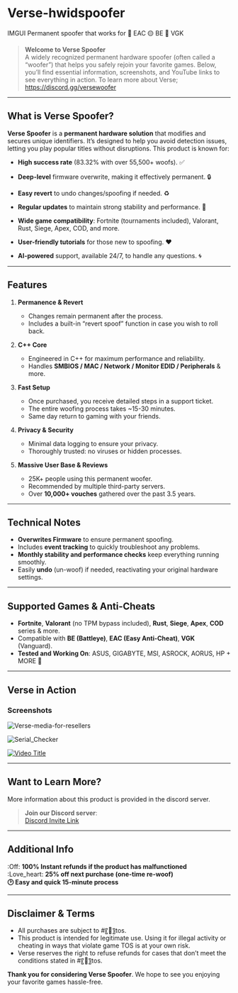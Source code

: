 # Verse-hwidspoofer
IMGUI Permanent spoofer that works for 🔵 EAC 🟡 BE 🔴 VGK

> **Welcome to Verse Spoofer**  
> A widely recognized permanent hardware spoofer (often called a “woofer”) that helps you safely rejoin your favorite games. Below, you’ll find essential information, screenshots, and YouTube links to see everything in action. To learn more about Verse; https://discord.gg/versewoofer

---

## What is Verse Spoofer?

**Verse Spoofer** is a **permanent hardware solution** that modifies and secures unique identifiers. It’s designed to help you avoid detection issues, letting you play popular titles without disruptions. This product is known for:

- **High success rate** (83.32% with over 55,500+ woofs). ✅
- **Deep-level** firmware overwrite, making it effectively permanent. 🔒

- **Easy revert** to undo changes/spoofing if needed. ♻️
- **Regular updates** to maintain strong stability and performance. 🔨

- **Wide game compatibility**: Fortnite (tournaments included), Valorant, Rust, Siege, Apex, COD, and more.
- **User-friendly tutorials** for those new to spoofing. ❤️

- **AI-powered** support, available 24/7, to handle any questions. 🌀

---

## Features

1. **Permanence & Revert**
   - Changes remain permanent after the process.
   - Includes a built-in “revert spoof” function in case you wish to roll back.

2. **C++ Core**
   - Engineered in C++ for maximum performance and reliability.
   - Handles **SMBIOS / MAC / Network / Monitor EDID / Peripherals** & more.

3. **Fast Setup**
   - Once purchased, you receive detailed steps in a support ticket.
   - The entire woofing process takes ~15-30 minutes.
   - Same day return to gaming with your friends.

4. **Privacy & Security**
   - Minimal data logging to ensure your privacy.
   - Thoroughly trusted: no viruses or hidden processes.

5. **Massive User Base & Reviews**
   - 25K+ people using this permanent woofer.
   - Recommended by multiple third-party servers.
   - Over **10,000+ vouches** gathered over the past 3.5 years.

---

## Technical Notes

- **Overwrites Firmware** to ensure permanent spoofing.
- Includes **event tracking** to quickly troubleshoot any problems.
- **Monthly stability and performance checks** keep everything running smoothly.
- Easily **undo** (un-woof) if needed, reactivating your original hardware settings.

---

## Supported Games & Anti-Cheats

- **Fortnite**, **Valorant** (no TPM bypass included), **Rust**, **Siege**, **Apex**, **COD** series & more.
- Compatible with **BE (Battleye)**, **EAC (Easy Anti-Cheat)**, **VGK** (Vanguard).
- **Tested and Working On**: ASUS, GIGABYTE, MSI, ASROCK, AORUS, HP + MORE 💚

---

## Verse in Action

### Screenshots
![Verse-media-for-resellers](https://github.com/user-attachments/assets/26384119-3666-410a-a308-01ceb9888a8f)

![Serial_Checker](https://github.com/user-attachments/assets/8d765d43-d34f-439e-ba78-fd9353b9808f)

[![Video Title](https://img.youtube.com/vi/8lfccOw3CrM/maxresdefault.jpg)](https://www.youtube.com/watch?v=8lfccOw3CrM)

---

## Want to Learn More?

More information about this product is provided in the discord server.

> **Join our Discord server**:  
> [Discord Invite Link](https://discord.gg/YourDiscordLinkHere)

---

## Additional Info

:Off: **100% Instant refunds if the product has malfunctioned**  
:Love_heart: **25% off next purchase (one-time re-woof)**  
**🕑 Easy and quick 15-minute process**  

---

## Disclaimer & Terms

- All purchases are subject to #〖📜〗tos.
- This product is intended for legitimate use. Using it for illegal activity or cheating in ways that violate game TOS is at your own risk.
- Verse reserves the right to refuse refunds for cases that don’t meet the conditions stated in #〖📜〗tos.

**Thank you for considering Verse Spoofer**. We hope to see you enjoying your favorite games hassle-free.



